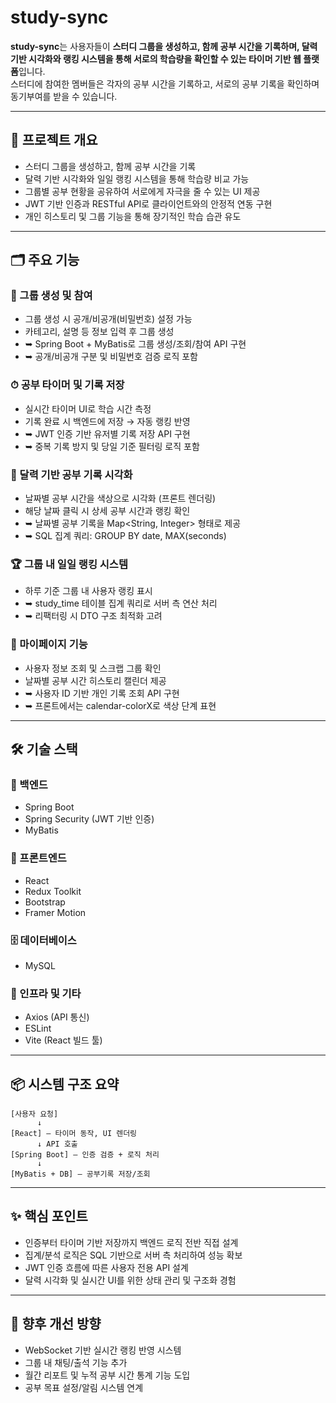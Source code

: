 # study-sync

**study-sync**는 사용자들이 **스터디 그룹을 생성하고, 함께 공부 시간을 기록하며, 달력 기반 시각화와 랭킹 시스템을 통해 서로의 학습량을 확인할 수 있는 타이머 기반 웹 플랫폼**입니다.  
스터디에 참여한 멤버들은 각자의 공부 시간을 기록하고, 서로의 공부 기록을 확인하며 동기부여를 받을 수 있습니다.

---

## 📌 프로젝트 개요

- 스터디 그룹을 생성하고, 함께 공부 시간을 기록
- 달력 기반 시각화와 일일 랭킹 시스템을 통해 학습량 비교 가능
- 그룹별 공부 현황을 공유하여 서로에게 자극을 줄 수 있는 UI 제공
- JWT 기반 인증과 RESTful API로 클라이언트와의 안정적 연동 구현
- 개인 히스토리 및 그룹 기능을 통해 장기적인 학습 습관 유도

---

## 🗂 주요 기능

### 👥 그룹 생성 및 참여
- 그룹 생성 시 공개/비공개(비밀번호) 설정 가능
- 카테고리, 설명 등 정보 입력 후 그룹 생성
- ➥ Spring Boot + MyBatis로 그룹 생성/조회/참여 API 구현
- ➥ 공개/비공개 구분 및 비밀번호 검증 로직 포함

### ⏱ 공부 타이머 및 기록 저장
- 실시간 타이머 UI로 학습 시간 측정
- 기록 완료 시 백엔드에 저장 → 자동 랭킹 반영
- ➥ JWT 인증 기반 유저별 기록 저장 API 구현
- ➥ 중복 기록 방지 및 당일 기준 필터링 로직 포함

### 📅 달력 기반 공부 기록 시각화
- 날짜별 공부 시간을 색상으로 시각화 (프론트 렌더링)
- 해당 날짜 클릭 시 상세 공부 시간과 랭킹 확인
- ➥ 날짜별 공부 기록을 Map<String, Integer> 형태로 제공
- ➥ SQL 집계 쿼리: GROUP BY date, MAX(seconds)

### 🏆 그룹 내 일일 랭킹 시스템
- 하루 기준 그룹 내 사용자 랭킹 표시
- ➥ study_time 테이블 집계 쿼리로 서버 측 연산 처리
- ➥ 리팩터링 시 DTO 구조 최적화 고려

### 📌 마이페이지 기능
- 사용자 정보 조회 및 스크랩 그룹 확인
- 날짜별 공부 시간 히스토리 캘린더 제공
- ➥ 사용자 ID 기반 개인 기록 조회 API 구현
- ➥ 프론트에서는 calendar-colorX로 색상 단계 표현

---

## 🛠️ 기술 스택

### 🧩 백엔드
- Spring Boot
- Spring Security (JWT 기반 인증)
- MyBatis

### 🎨 프론트엔드
- React
- Redux Toolkit
- Bootstrap
- Framer Motion

### 🗄 데이터베이스
- MySQL

### 🔧 인프라 및 기타
- Axios (API 통신)
- ESLint
- Vite (React 빌드 툴)

---

## 📦 시스템 구조 요약

```
[사용자 요청]
      ↓
[React] — 타이머 동작, UI 렌더링
      ↓ API 호출
[Spring Boot] — 인증 검증 + 로직 처리
      ↓
[MyBatis + DB] — 공부기록 저장/조회
```

---

## ✨ 핵심 포인트
- 인증부터 타이머 기반 저장까지 백엔드 로직 전반 직접 설계
- 집계/분석 로직은 SQL 기반으로 서버 측 처리하여 성능 확보
- JWT 인증 흐름에 따른 사용자 전용 API 설계
- 달력 시각화 및 실시간 UI를 위한 상태 관리 및 구조화 경험

---

## 📌 향후 개선 방향
- WebSocket 기반 실시간 랭킹 반영 시스템
- 그룹 내 채팅/출석 기능 추가
- 월간 리포트 및 누적 공부 시간 통계 기능 도입
- 공부 목표 설정/알림 시스템 연계


